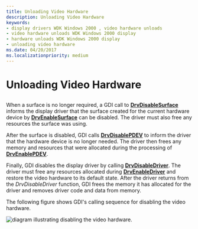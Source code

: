 ```yaml
---
title: Unloading Video Hardware
description: Unloading Video Hardware
keywords:
- display drivers WDK Windows 2000 , video hardware unloads
- video hardware unloads WDK Windows 2000 display
- hardware unloads WDK Windows 2000 display
- unloading video hardware
ms.date: 04/20/2017
ms.localizationpriority: medium
---
```


# Unloading Video Hardware


## <span id="ddk_unloading_video_hardware_gg"></span><span id="DDK_UNLOADING_VIDEO_HARDWARE_GG"></span>


When a surface is no longer required, a GDI call to [**DrvDisableSurface**](/windows/win32/api/winddi/nf-winddi-drvdisablesurface) informs the display driver that the surface created for the current hardware device by [**DrvEnableSurface**](/windows/win32/api/winddi/nf-winddi-drvenablesurface) can be disabled. The driver must also free any resources the surface was using.

After the surface is disabled, GDI calls [**DrvDisablePDEV**](/windows/win32/api/winddi/nf-winddi-drvdisablepdev) to inform the driver that the hardware device is no longer needed. The driver then frees any memory and resources that were allocated during the processing of [**DrvEnablePDEV**](/windows/win32/api/winddi/nf-winddi-drvenablepdev).

Finally, GDI disables the display driver by calling [**DrvDisableDriver**](/windows/win32/api/winddi/nf-winddi-drvdisabledriver). The driver must free any resources allocated during [**DrvEnableDriver**](/windows/win32/api/winddi/nf-winddi-drvenabledriver) and restore the video hardware to its default state. After the driver returns from the *DrvDisableDriver* function, GDI frees the memory it has allocated for the driver and removes driver code and data from memory.

The following figure shows GDI's calling sequence for disabling the video hardware.

![diagram illustrating disabling the video hardware.](images/202-02.png)

 

